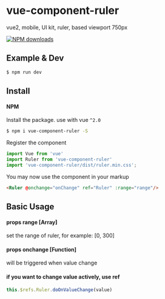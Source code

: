# vue-component-ruler
vue2, mobile, UI kit, ruler, based viewport 750px

[![NPM downloads](https://img.shields.io/npm/dm/vue-component-ruler.svg?style=flat-square)](https://www.npmjs.com/package/vue-component-ruler)

## Example & Dev
```bash
$ npm run dev
```

## Install

#### NPM
Install the package. use with vue `^2.0`

```bash
$ npm i vue-component-ruler -S
```

Register the component

```js
import Vue from 'vue'
import Ruler from 'vue-component-ruler'
import 'vue-component-ruler/dist/ruler.min.css';
```

You may now use the component in your markup

```html
<Ruler @onchange="onChange" ref="Ruler" :range="range"/>
```

## Basic Usage

#### props range [Array]
set the range of ruler, for example: [0, 300]

#### props onchange [Function]
will be triggered when value change

#### if you want to change value actively, use ref
```js
this.$refs.Ruler.doOnValueChange(value)
```
